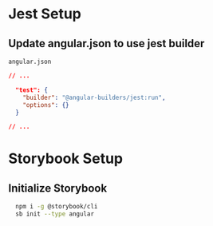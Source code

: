 # Jest Setup

## Update angular.json to use jest builder

`angular.json`
```json
// ...

  "test": {
    "builder": "@angular-builders/jest:run",
    "options": {}
  }

// ...
```

# Storybook Setup

## Initialize Storybook

```sh
  npm i -g @storybook/cli
  sb init --type angular
```
